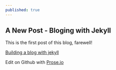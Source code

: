```yaml
---
published: true
---
```

## A New Post - Bloging with Jekyll

This is the first post of this blog, farewell!

[Building a blog with jekyll](https://www.smashingmagazine.com/2014/08/build-blog-jekyll-github-pages/)

Edit on Github with [Prose.io](http://prose.io/)


